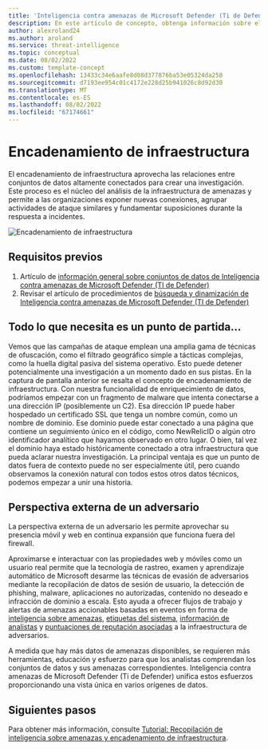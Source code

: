 ```yaml
---
title: 'Inteligencia contra amenazas de Microsoft Defender (Ti de Defender): Encadenamiento de infraestructura'
description: En este artículo de concepto, obtenga información sobre el encadenamiento de infraestructura y cómo puede aplicar ese proceso para realizar análisis de infraestructura de amenazas mediante Inteligencia contra amenazas de Microsoft Defender (TI de Defender).
author: alexroland24
ms.author: aroland
ms.service: threat-intelligence
ms.topic: conceptual
ms.date: 08/02/2022
ms.custom: template-concept
ms.openlocfilehash: 13433c34e6aafe8d08d377876ba53e05324da258
ms.sourcegitcommit: d7193ee954c01c4172e228d25b941026c8d92d30
ms.translationtype: MT
ms.contentlocale: es-ES
ms.lasthandoff: 08/02/2022
ms.locfileid: "67174661"
---
```

# <a name="infrastructure-chaining"></a>Encadenamiento de infraestructura

El encadenamiento de infraestructura aprovecha las relaciones entre conjuntos de datos altamente conectados para crear una investigación. Este proceso es el núcleo del análisis de la infraestructura de amenazas y permite a las organizaciones exponer nuevas conexiones, agrupar actividades de ataque similares y fundamentar suposiciones durante la respuesta a incidentes.

![Encadenamiento de infraestructura](media/infrastructureChaining.png)

## <a name="prerequisites"></a>Requisitos previos

1. Artículo de [información general sobre conjuntos de datos de Inteligencia contra amenazas de Microsoft Defender (TI de Defender)](data-sets.md)
2. Revisar el artículo de procedimientos de [búsqueda y dinamización de Inteligencia contra amenazas de Microsoft Defender (TI de Defender)](searching-and-pivoting.md)

## <a name="all-you-need-is-a-starting-point"></a>Todo lo que necesita es un punto de partida...

Vemos que las campañas de ataque emplean una amplia gama de técnicas de ofuscación, como el filtrado geográfico simple a tácticas complejas, como la huella digital pasiva del sistema operativo. Esto puede detener potencialmente una investigación a un momento dado en sus pistas. En la captura de pantalla anterior se resalta el concepto de encadenamiento de infraestructura. Con nuestra funcionalidad de enriquecimiento de datos, podríamos empezar con un fragmento de malware que intenta conectarse a una dirección IP (posiblemente un C2). Esa dirección IP puede haber hospedado un certificado SSL que tenga un nombre común, como un nombre de dominio. Ese dominio puede estar conectado a una página que contiene un seguimiento único en el código, como NewRelicID o algún otro identificador analítico que hayamos observado en otro lugar. O bien, tal vez el dominio haya estado históricamente conectado a otra infraestructura que pueda aclarar nuestra investigación. La principal ventaja es que un punto de datos fuera de contexto puede no ser especialmente útil, pero cuando observamos la conexión natural con todos estos otros datos técnicos, podemos empezar a unir una historia.

## <a name="an-adversarys-outside-in-perspective"></a>Perspectiva externa de un adversario

La perspectiva externa de un adversario les permite aprovechar su presencia móvil y web en continua expansión que funciona fuera del firewall.

Aproximarse e interactuar con las propiedades web y móviles como un usuario real permite que la tecnología de rastreo, examen y aprendizaje automático de Microsoft desarme las técnicas de evasión de adversarios mediante la recopilación de datos de sesión de usuario, la detección de phishing, malware, aplicaciones no autorizadas, contenido no deseado e infracción de dominio a escala. Esto ayuda a ofrecer flujos de trabajo y alertas de amenazas accionables basadas en eventos en forma de [inteligencia sobre amenazas](index.md), [etiquetas del sistema](using-tags.md), [información de analistas](analyst-insights.md) y [puntuaciones de reputación asociadas](reputation-scoring.md) a la infraestructura de adversarios.

A medida que hay más datos de amenazas disponibles, se requieren más herramientas, educación y esfuerzo para que los analistas comprendan los conjuntos de datos y sus amenazas correspondientes. Inteligencia contra amenazas de Microsoft Defender (Ti de Defender) unifica estos esfuerzos proporcionando una vista única en varios orígenes de datos.

## <a name="next-steps"></a>Siguientes pasos
Para obtener más información, consulte [Tutorial: Recopilación de inteligencia sobre amenazas y encadenamiento de infraestructura](gathering-threat-intelligence-and-infrastructure-chaining.md).
